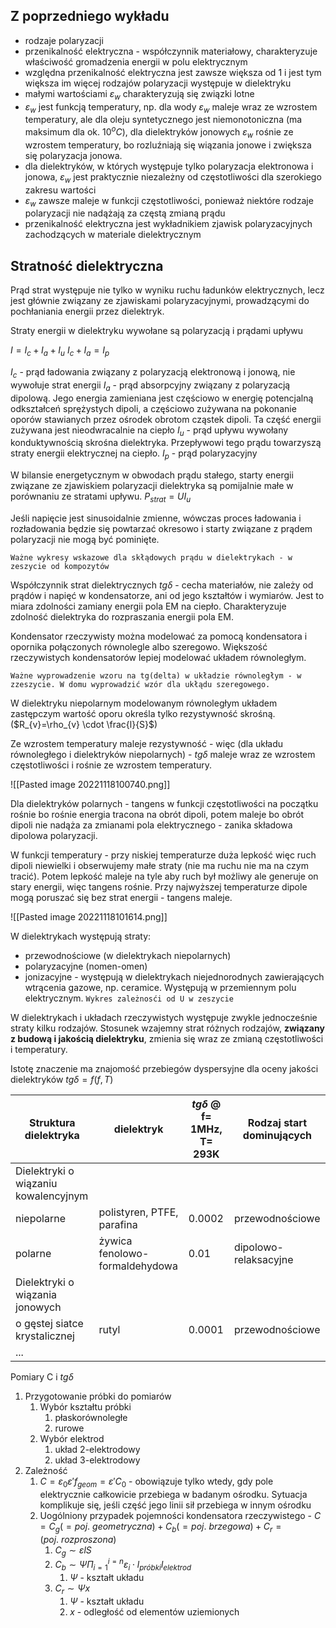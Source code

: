 ## Z poprzedniego wykładu
 - rodzaje polaryzacji
 - przenikalność elektryczna - współczynnik materiałowy, charakteryzuje właściwość gromadzenia energii w polu elektrycznym
 - względna przenikalność elektryczna jest zawsze większa od 1 i jest tym większa im więcej rodzajów polaryzacji występuje w dielektryku
 - małymi wartościami $\varepsilon_w$ charakteryzują się związki lotne
 - $\varepsilon_w$ jest funkcją temperatury, np. dla wody $\varepsilon_w$ maleje wraz ze wzrostem temperatury, ale dla oleju syntetycznego jest niemonotoniczna (ma maksimum dla ok. 10$^oC$), dla dielektryków jonowych $\varepsilon_w$ rośnie ze wzrostem temperatury, bo rozluźniają się wiązania jonowe i zwiększa się polaryzacja jonowa.
 - dla dielektryków, w których występuje tylko polaryzacja elektronowa i jonowa, $\varepsilon_w$ jest praktycznie niezależny od częstotliwości dla szerokiego zakresu wartości
 - $\varepsilon_w$ zawsze maleje w funkcji częstotliwości, ponieważ niektóre rodzaje polaryzacji nie nadążają za częstą zmianą prądu
 - przenikalność elektryczna jest wykładnikiem zjawisk polaryzacyjnych zachodzących w materiale dielektrycznym
 
 ## Stratność dielektryczna

Prąd strat występuje nie tylko w wyniku ruchu ładunków elektrycznych, lecz jest głównie związany ze zjawiskami polaryzacyjnymi, prowadzącymi do pochłaniania energii przez dielektryk.

Straty energii w dielektryku wywołane są polaryzacją i prądami upływu

$I = I_c + I_a + I_u$
$I_c+I_a=I_p$

$I_c$ - prąd ładowania związany z polaryzacją elektronową i jonową, nie wywołuje strat energii
$I_a$ - prąd absorpcyjny związany z polaryzacją dipolową. Jego energia zamieniana jest częściowo w energię potencjalną odkształceń sprężystych dipoli, a częściowo zużywana na pokonanie oporów stawianych przez ośrodek obrotom cząstek dipoli. Ta część energii zużywana jest nieodwracalnie na ciepło
$I_u$ - prąd upływu wywołany konduktywnością skrośna dielektryka. Przepływowi tego prądu towarzyszą straty energii elektrycznej na ciepło.
$I_p$ - prąd polaryzacyjny

W bilansie energetycznym w obwodach prądu stałego, starty energii związane ze zjawiskiem polaryzacji dielektryka są pomijalnie małe w porównaniu ze stratami upływu. $P_{strat}=UI_u$ 

Jeśli napięcie jest sinusoidalnie zmienne, wówczas proces ładowania i rozładowania będzie się powtarzać okresowo i starty związane z prądem polaryzacji nie mogą być pominięte.

`Ważne wykresy wskazowe dla skłądowych prądu w dielektrykach - w zeszycie od kompozytów`

Współczynnik strat dielektrycznych $tg \delta$ - cecha materiałów, nie zależy od prądów i napięć w kondensatorze, ani od jego kształtów i wymiarów. Jest to miara zdolności zamiany energii pola EM na ciepło. Charakteryzuje zdolność dielektryka do rozpraszania energii pola EM.

Kondensator rzeczywisty można modelować za pomocą kondensatora i opornika połączonych równolegle albo szeregowo. Większość rzeczywistych kondensatorów lepiej modelować układem równoległym.

`Ważne wyprowadzenie wzoru na tg(delta) w układzie równoległym - w zzeszycie. W domu wyprowadzić wzór dla ukłądu szeregowego.`

W dielektryku niepolarnym modelowanym równoległym układem zastępczym wartość oporu określa tylko rezystywność skrośną. ($R_{v}=\rho_{v} \cdot \frac{l}{S}$)

Ze wzrostem temperatury maleje rezystywność - więc (dla układu równoległego i dielektryków niepolarnych) - $tg\delta$ maleje wraz ze wzrostem częstotliwości i rośnie ze wzrostem temperatury.

![[Pasted image 20221118100740.png]]

Dla dielektryków polarnych - tangens w funkcji częstotliwości na początku rośnie bo rośnie energia tracona na obrót dipoli, potem maleje bo obrót dipoli nie nadąża za zmianami pola elektrycznego - zanika składowa dipolowa polaryzacji.

W funkcji temperatury - przy niskiej temperaturze duża lepkość więc ruch dipoli niewielki i obserwujemy małe straty (nie ma ruchu nie ma na czym tracić). Potem lepkość maleje na tyle aby ruch był możliwy ale generuje on stary energii, więc tangens rośnie. Przy najwyższej temperaturze dipole mogą poruszać się bez strat energii - tangens maleje.

![[Pasted image 20221118101614.png]]

W dielektrykach występują straty:

- przewodnościowe (w dielektrykach niepolarnych)
- polaryzacyjne (nomen-omen)
- jonizacyjne - występują w dielektrykach niejednorodnych zawierających wtrącenia gazowe, np. ceramice. Występują w przemiennym polu elektrycznym. `Wykres zależnosći od U w zeszycie`

W dielektrykach i układach rzeczywistych występuje zwykle jednocześnie straty kilku rodzajów. Stosunek wzajemny strat różnych rodzajów, **związany z budową i jakością dielektryku**, zmienia się wraz ze zmianą częstotliwości i temperatury.

Istotę znaczenie ma znajomość przebiegów dyspersyjne dla oceny jakości dielektryków $tg \delta = f(f,T)$ 

|Struktura dielektryka| dielektryk| $tg\delta$ @ f= 1MHz, T= 293K| Rodzaj start dominujących|
|-|-|-|-|
|Dielektryki o wiązaniu kowalencyjnym| | | |
| niepolarne| polistyren, PTFE, parafina| 0.0002| przewodnościowe|
|polarne| żywica fenolowo-formaldehydowa| 0.01| dipolowo-relaksacyjne|
|Dielektryki o wiązania jonowych| | | |
|o gęstej siatce krystalicznej| rutyl| 0.0001| przewodnościowe|
|...| | | | 

Pomiary C i $tg\delta$ 

1. Przygotowanie próbki do pomiarów
	1. Wybór kształtu próbki
		1. płaskorównoległe
		2. rurowe
	2. Wybór elektrod
		1. układ 2-elektrodowy
		2. układ 3-elektrodowy
2. Zależność
	1. $C=\varepsilon_0\varepsilon'f_{geom}=\varepsilon'C_0$  - obowiązuje tylko wtedy, gdy pole elektrycznie całkowicie przebiega w badanym ośrodku. Sytuacja komplikuje się, jeśli część jego linii sił przebiega w innym ośrodku
	2. Uogólniony przypadek pojemności kondensatora rzeczywistego - $C=C_g(=poj.\ geometryczna)+C_b(=poj.\ brzegowa)+C_r=(poj.\  rozproszona)$
		1. $C_g \sim \varepsilon l S$
		2. $C_b \sim \Psi \Pi_{i=1}^{i=n} \varepsilon_i \cdot l_{próbki}l_{elektrod}$   
			1. $\Psi$  - kształt układu
		3. $C_r \sim \Psi x$
			1. $\Psi$  - kształt układu
			2. $x$ - odległość od elementów uziemionych


